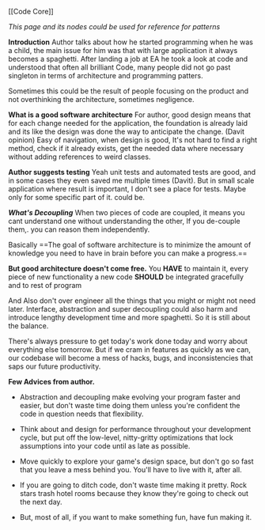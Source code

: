 [[Code Core]]

*This page and its nodes could be used for reference for patterns*

**Introduction**
Author talks about how he started programming when he was a child, the main issue for him was that with large application it always becomes a spaghetti. After landing a job at EA he took a look at code and understood that often all brilliant Code, many people did not go past singleton in terms of architecture and programming patters. 

Sometimes this could be the result of people focusing on the product and not overthinking the architecture, sometimes negligence.

**What is a good software architecture**
For author, good design means that for each change needed for the application, the foundation is already laid and its like the design was done the way to anticipate the change. 
(Davit opinion) Easy of navigation, when design is good, It's not hard to find a right method, check if it already exists, get the needed data where necessary without adding references to weird classes.

**Author suggests testing**
Yeah unit tests and automated tests are good, and in some cases they even saved me multiple times (Davit). But in small scale application where result is important, I don't see a place for tests. Maybe only for some specific part of it. could be.

***What's Decoupling***
When two pieces of code are coupled, it means you cant understand one without understanding the other, If you de-couple them,. you can reason them independently.

Basically
==The goal of software architecture is to minimize the amount of knowledge you need to have in brain before you can make a progress.==

**But good architecture doesn't come free.**
You **HAVE** to maintain it, every piece of new functionality a new code **SHOULD** be integrated gracefully and to rest of program

And Also don't over engineer all the things that you might or might not need later. Interface, abstraction and super decoupling could also harm and introduce lengthy development time and more spaghetti. So it is still about the balance.

There's always pressure to get today's work done today and worry about everything else tomorrow. But if we cram in features as quickly as we can, our codebase will become a mess of hacks, bugs, and inconsistencies that saps our future productivity.

**Few Advices from author.**

- Abstraction and decoupling make evolving your program faster and easier, but don't waste time doing them unless you're confident the code in question needs that flexibility.

- Think about and design for performance throughout your development cycle, but put off the low-level, nitty-gritty optimizations that lock assumptions into your code until as late as possible.

- Move quickly to explore your game's design space, but don't go so fast that you leave a mess behind you. You'll have to live with it, after all.

- If you are going to ditch code, don't waste time making it pretty. Rock stars trash hotel rooms because they know they're going to check out the next day.

- But, most of all, if you want to make something fun, have fun making it.
